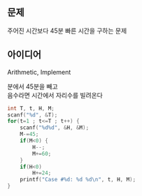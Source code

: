 ## 문제
주어진 시간보다 45분 빠른 시간을 구하는 문제

## 아이디어
Arithmetic, Implement

분에서 45분을 빼고  
음수라면 시간에서 자리수를 빌려온다
```c
int T, t, H, M;
scanf("%d", &T);
for(t=1 ; t<=T ; t++) {
	scanf("%d%d", &H, &M);
	M-=45;
	if(M<0) {
		H--;
		M+=60;
	}
	if(H<0)
		H+=24;
	printf("Case #%d: %d %d\n", t, H, M);
}
```